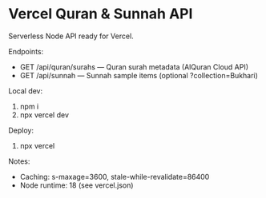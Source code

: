 # Vercel Quran & Sunnah API

Serverless Node API ready for Vercel.

Endpoints:
- GET /api/quran/surahs — Quran surah metadata (AlQuran Cloud API)
- GET /api/sunnah — Sunnah sample items (optional ?collection=Bukhari)

Local dev:
1. npm i
2. npx vercel dev

Deploy:
1. npx vercel

Notes:
- Caching: s-maxage=3600, stale-while-revalidate=86400
- Node runtime: 18 (see vercel.json)
